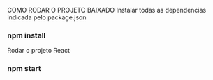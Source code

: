 COMO RODAR O PROJETO BAIXADO
Instalar todas as dependencias indicada pelo package.json
### npm install

Rodar o projeto React 
### npm start